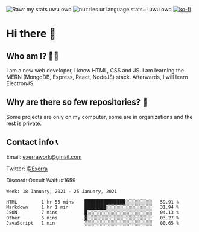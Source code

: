 ![Rawr my stats uwu owo](https://github-readme-stats.vercel.app/api?username=Exerra&show_icons=true&theme=buefy)
![nuzzles ur language stats~! uwu owo](https://github-readme-stats.vercel.app/api/top-langs/?username=Exerra&layout=compact)
[![ko-fi](https://www.ko-fi.com/img/githubbutton_sm.svg)](https://ko-fi.com/X8X130H96)
# Hi there 👋
## Who am I? 🙋‍♀️
I am a new web developer, I know HTML, CSS and JS. I am learning the MERN (MongoDB, Express, React, NodeJS) stack. Afterwards, I will learn ElectronJS
## Why are there so few repositories? 🤔
Some projects are only on my computer, some are in organizations and the rest is private.
## Contact info 📞
Email: [exerrawork@gmail.com](mailto:exerrawork@gmail.com)

Twitter: [@Exerra](https://twitter.com/exerra)

Discord: Occult Waifu#1659

<!--START_SECTION:waka-->
```text
Week: 18 January, 2021 - 25 January, 2021

HTML         1 hr 55 mins    ███████████████░░░░░░░░░░   59.91 % 
Markdown     1 hr 1 min      ████████░░░░░░░░░░░░░░░░░   31.94 % 
JSON         7 mins          █░░░░░░░░░░░░░░░░░░░░░░░░   04.13 % 
Other        6 mins          ▓░░░░░░░░░░░░░░░░░░░░░░░░   03.27 % 
JavaScript   1 min           ░░░░░░░░░░░░░░░░░░░░░░░░░   00.65 % 
```
<!--END_SECTION:waka-->
